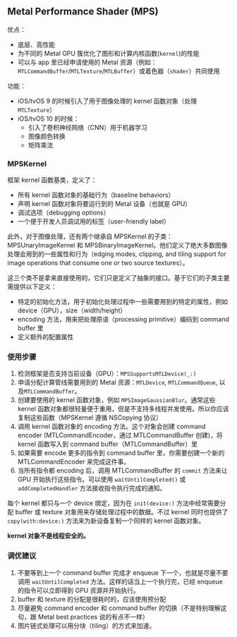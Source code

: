 ## Metal Performance Shader (MPS)

优点：

* 底层、高性能
* 为不同的 Metal GPU 簇优化了图形和计算内核函数(`kernel`)的性能
* 可以与 app 里已经申请使用的 Metal 资源（例如：`MTLCommandBuffer`/`MTLTexture`/`MTLBuffer`）或着色器（`shader`）共同使用

功能：

* iOS/tvOS 9 的时候引入了用于图像处理的 kernel 函数对象（处理 `MTLTexture`）
* iOS/tvOS 10 的时候：
    * 引入了卷积神经网络（CNN）用于机器学习
    * 图像颜色转换
    * 矩阵乘法

### MPSKernel

框架 kernel 函数基类，定义了：

* 所有 kernel 函数对象的基础行为（baseline behaviors）
* 声明 kernel 函数对象将要运行到的 Metal 设备（也就是 GPU）
* 调试选项（debugging options）
* 一个便于开发人员调试用的标签（user-friendly label）

此外，对于图像处理，还有两个继承自 MPSKernel 的子类：MPSUnaryImageKernel 和 MPSBinaryImageKernel。他们定义了绝大多数图像处理会用到的一些属性和行为（edging modes, clipping, and tiling support for image operations that consume one or two source textures）。

这三个类不是拿来直接使用的，它们只是定义了抽象的接口。基于它们的子类主要需提供以下定义：

* 特定的初始化方法，用于初始化处理过程中一些需要用到的特定的属性，例如 device（GPU），size（width/height）
* encoding 方法，用来把处理原语（processing primitive）编码到 command buffer 里
* 定义额外的配置属性

### 使用步骤

1. 检测框架是否支持当前设备（GPU）：`MPSSupportsMTLDevice(_:)` 
2. 申请分配计算管线需要用到的 Metal 资源：`MTLDevice`, `MTLCommandQueue`, 以及`MTLCommandBuffer`。
3. 创建要使用的 kernel 函数对象，例如 `MPSImageGaussianBlur`。通常这些 kernel 函数对象都很轻量便于重用，但是不支持多线程并发使用。所以你应该复制这些函数（MPSKernel 遵循 NSCopying 协议）
4. 调用 kernel 函数对象的 encoding 方法。这个对象会创建 command encoder (MTLCommandEncoder，通过 MTLCommandBuffer 创建)，将 kernel 函数写入到 command buffer（MTLCommandBuffer）里
5. 如果需要 encode 更多的指令到 command buffer 里，你需要创建一个新的 MTLCommandEncoder 来完成这件事。
6. 当所有指令都 encoding 后，调用 MTLCommandBuffer 的 `commit` 方法来让 GPU 开始执行这些指令。可以使用 `waitUntilCompleted()` 或 `addCompletedHandler` 方法接收指令执行完成的通知。

每个 kernel 都只与一个 device 绑定，因为在 `init(device:)` 方法中经常需要分配 buffer 或 texture 对象用来存储处理过程中的数据。不过 kernel 同时也提供了 `copy(with:device:)` 方法来为新设备复制一个同样的 kernel 函数对象。

**kernel 对象不是线程安全的。**

### 调优建议

1. 不要等到上一个 command buffer 完成才 enqueue 下一个，也就是尽量不要调用 `waitUntilCompleted` 方法。这样的话当上一个执行完，已经 enqueue 的指令可以立即得到 GPU 资源并开始执行。
2. buffer 和 texture 的分配是很耗时的，应该使用预分配
3. 尽量避免 command encoder 和 command buffer 的切换（不是特别理解这句，跟 Metal best practices 说的有点不一样）
4. 图片链式处理可以用分块（tiling）的方式来加速。


